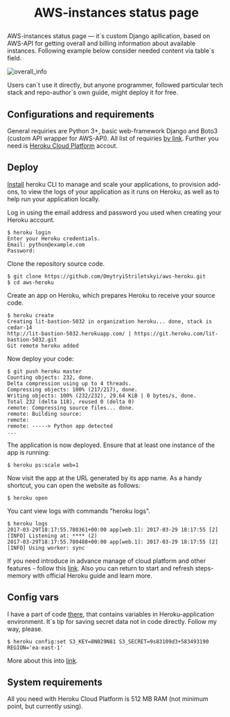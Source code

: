 # <p align="center">AWS-instances status page

AWS-instances status page — it\`s custom Django apllication, based on AWS-API for getting overall and billing information about
available instances. Following example below consider needed content via table\`s field.

![overall_info](https://habrastorage.org/files/00b/35c/357/00b35c357efe4f28ba6244ddb1d6a215.png "Info about instances")

Users can\`t use it directly, but anyone programmer, followed particular tech stack and repo-author\`s own guide, might deploy
it for free.

## Configurations and requirements

General requiries are Python 3+, basic web-framework Django and Boto3 (custom API wrapper for AWS-API).
All list of requiries [by link](https://github.com/DmytryiStriletskyi/aws-heroku/blob/master/requirements.txt).
Further you need is [Heroku Cloud Platform](https://dashboard.heroku.com) accout.


## Deploy

[Install](https://devcenter.heroku.com/articles/heroku-cli) heroku CLI to manage and scale your applications,
to provision add-ons, to view the logs of your application as it runs on Heroku, as well as to help
run your application locally.

Log in using the email address and password you used when creating your Heroku account.
```
$ heroku login
Enter your Heroku credentials.
Email: python@example.com
Password:
```

Clone the repository source code.
```
$ git clone https://github.com/DmytryiStriletskyi/aws-heroku.git
$ cd aws-heroku
```

Create an app on Heroku, which prepares Heroku to receive your source code.
```
$ heroku create
Creating lit-bastion-5032 in organization heroku... done, stack is cedar-14
http://lit-bastion-5032.herokuapp.com/ | https://git.heroku.com/lit-bastion-5032.git
Git remote heroku added
```

Now deploy your code:
```
$ git push heroku master
Counting objects: 232, done.
Delta compression using up to 4 threads.
Compressing objects: 100% (217/217), done.
Writing objects: 100% (232/232), 29.64 KiB | 0 bytes/s, done.
Total 232 (delta 118), reused 0 (delta 0)
remote: Compressing source files... done.
remote: Building source:
remote:
remote: -----> Python app detected
...
```

The application is now deployed. Ensure that at least one instance of the app is running:
```
$ heroku ps:scale web=1
```

Now visit the app at the URL generated by its app name. As a handy shortcut, you can open the website as follows:
```
$ heroku open
```

You cant view logs with commands "heroku logs".
```
$ heroku logs
2017-03-29T18:17:55.780361+00:00 app[web.1]: 2017-03-29 18:17:55 [2] [INFO] Listening at: **** (2)
2017-03-29T18:17:55.780488+00:00 app[web.1]: 2017-03-29 18:17:55 [2] [INFO] Using worker: sync
```

If you need introduce in advance manage of cloud platform and other features - follow this [link](https://devcenter.heroku.com/articles/getting-started-with-python#define-a-procfile).
Also you can return to start and refresh steps-memory with official Heroku guide and learn more.


## Config vars

I have a part of code [there](https://github.com/DmytryiStriletskyi/aws-heroku/blob/master/server_schedule.py), that contains
variables in Heroku-application environment. It`s tip for saving secret data not in code directly. Follow my way, please.
```
$ heroku config:set S3_KEY=8N029N81 S3_SECRET=9s83109d3+583493190 REGION='ea-east-1'
```
More about this into [link](https://devcenter.heroku.com/articles/config-vars).

## System requirements

All you need with Heroku Cloud Platform is 512 MB RAM (not minimum point, but currently using).

